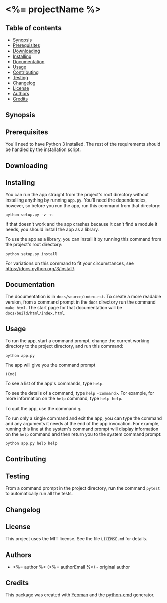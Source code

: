 # <%= projectName %>

## Table of contents

* [Synopsis](#synopsis)
* [Prerequisites](#prerequisites)
* [Downloading](#downloading)
* [Installing](#installation)
* [Documentation](#documentation)
* [Usage](#usage)
* [Contributing](#contributing)
* [Testing](#testing)
* [Changelog](#changelog)
* [License](#license)
* [Authors](#authors)
* [Credits](#credits)

<a id="synopsis"></a>
## Synopsis

<a id="prerequisites"></a>
## Prerequisites

You'll need to have Python 3 installed. The rest of the requirements should be handled by the installation script.

<a id="downloading"></a>
## Downloading

<a id="installation"></a>
## Installing

You can run the app straight from the project's root directory without installing anything by running `app.py`. You'll need the dependencies, however, so before you run the app, run this command from that directory:

```
python setup.py -v -n
```

If that doesn't work and the app crashes because it can't find a module it needs, you should install the app as a library.

To use the app as a library, you can install it by running this command from the project's root directory:

```
python setup.py install
```

For variations on this command to fit your circumstances, see https://docs.python.org/3/install/.

<a id="documentation"></a>
## Documentation

The documentation is in `docs/source/index.rst`. To create a more readable version, from a command prompt in the `docs` directory run the command `make html`. The start page for that documentation will be `docs/build/html/index.html`.

<a id="usage"></a>
## Usage

To run the app, start a command prompt, change the current working directory to the project directory, and run this command:

```
python app.py
```

The app will give you the command prompt

```
(Cmd)
```

To see a list of the app's commands, type `help`.

To see the details of a command, type `help <command>`. For example, for more information on the `help` command, type `help help`.

To quit the app, use the command `q`.

To run only a single command and exit the app, you can type the command and any arguments it needs at the end of the app invocation. For example, running this line at the system's command prompt will display information on the `help` command and then return you to the system command prompt:

```
python app.py help help
```

<a id="contributing"></a>
## Contributing

<a id="testing"></a>
## Testing

From a command prompt in the project directory, run the command `pytest` to automatically run all the tests.

<a id="changelog"></a>
## Changelog

<a id="license"></a>
## License

This project uses the MIT license. See the file `LICENSE.md` for details.

<a id="authors"></a>
## Authors

* <%= author %> (<%= authorEmail %>) - original author

<a id="credits"></a>
## Credits

This package was created with [Yeoman](https://yeoman.io/) and the 
[python-cmd](https://github.com/thinkulum/generator-python-cmd) generator.
